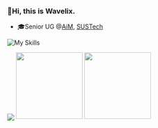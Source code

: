 ### 👋Hi, this is Wavelix.

- 🎓Senior UG @[AiM](https://sdim.sustech.edu.cn/), [SUSTech](https://www.sustech.edu.cn/en/)

![My Skills](https://skillicons.dev/icons?i=python,java,matlab,pytorch,ros,cpp,cmake,ubuntu,arch,raspberrypi,androidstudio,docker,git,latex,markdown)

<p>
<img 
  align="center"
  src="https://github-profile-summary-cards.vercel.app/api/cards/profile-details?username=wavelix&theme=radical"
  />
<img 
  height=153
  src="https://github-readme-stats.vercel.app/api?username=wavelix&show_icons=true&count_private=true&theme=radical&rank_icon=github"
  />
<img 
  height=153
  src="https://github-readme-stats.vercel.app/api/top-langs/?username=wavelix&layout=compact&theme=radical"
  />
<p>

